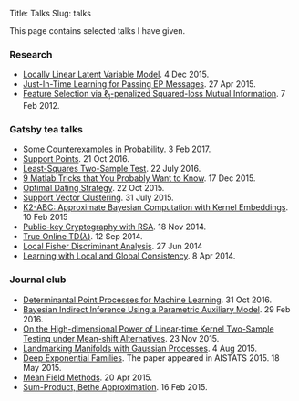 Title: Talks
Slug: talks


This page contains selected talks I have given.

### Research 
* [Locally Linear Latent Variable Model](files/slides/csml_lllvm.pdf). 4 Dec 2015.
* [Just-In-Time Learning for Passing EP
  Messages](files/slides/kjit_ep_research.pdf). 27 Apr 2015.
* [Feature Selection via $\ell_1$-penalized Squared-loss Mutual
  Information](files/slides/master_l1lsmi_slides.pdf). 7 Feb 2012.

### Gatsby tea talks 

* [Some Counterexamples in Probability](files/slides/counterexamples_prob.pdf). 3 Feb 2017.
* [Support Points](files/slides/support_points.pdf). 21 Oct 2016.
* [Least-Squares Two-Sample Test](files/slides/lstt.pdf). 22 July 2016.
* [9 Matlab Tricks that You Probably Want to Know](files/slides/matlab_tricks.pdf). 17 Dec 2015.
* [Optimal Dating Strategy](files/slides/secretary_problem.pdf). 22 Oct 2015.
* [Support Vector Clustering](files/slides/support_vector_clustering.pdf). 31 July 2015.
* [K2-ABC: Approximate Bayesian Computation with Kernel
  Embeddings](files/slides/k2abc.pdf). 10 Feb 2015
* [Public-key Cryptography with RSA](files/slides/rsa_intro.pdf). 18 Nov 2014.
* [True Online TD$(\lambda)$](files/slides/true_online_td.pdf). 12 Sep 2014.
* [Local Fisher Discriminant Analysis](files/slides/lfda_slides.pdf). 27 Jun 2014
* [Learning with Local and Global
  Consistency](files/slides/label_propagation.pdf). 8 Apr 2014. 

### Journal club 

* [Determinantal Point Processes for Machine Learning](files/slides/dpp.pdf). 31 Oct 2016.
* [Bayesian Indirect Inference Using a Parametric Auxiliary Model](files/slides/abc_indirect_inference.pdf). 29 Feb 2016. 
* [On the High-dimensional Power of Linear-time Kernel
Two-Sample Testing under Mean-shift Alternatives](files/highd_power_mmd_test.pdf). 23 Nov 2015.
* [Landmarking Manifolds with Gaussian Processes](files/slides/landmarking_manifolds_gp.pdf). 4 Aug 2015.
* [Deep Exponential Families](files/slides/deep_expfam.pdf). The paper appeared in
  AISTATS 2015. 18 May 2015.  
* [Mean Field Methods](files/slides/waijor_mean_field.pdf). 20 Apr 2015.
* [Sum-Product, Bethe Approximation](files/slides/waijor_bethe_kikuchi_mljc.pdf). 
    16 Feb 2015.


